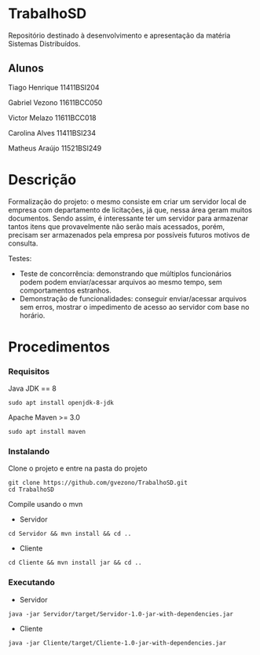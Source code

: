 # TrabalhoSD
Repositório destinado à desenvolvimento e apresentação da matéria Sistemas Distribuídos.

## Alunos
Tiago Henrique  11411BSI204

Gabriel Vezono  11611BCC050

Victor Melazo   11611BCC018

Carolina Alves  11411BSI234

Matheus Araújo 11521BSI249 

# Descrição
Formalização do projeto: o mesmo consiste em criar um servidor local de empresa com departamento de licitações, já que, nessa área geram muitos documentos. Sendo assim, é interessante ter um servidor para armazenar tantos itens que provavelmente não serão mais acessados, porém, precisam ser armazenados pela empresa por possíveis futuros motivos de consulta.

Testes:
  - Teste de concorrência: demonstrando que múltiplos funcionários podem podem enviar/acessar arquivos ao mesmo tempo, sem comportamentos estranhos.
  - Demonstração de funcionalidades: conseguir enviar/acessar arquivos sem erros, mostrar o impedimento de acesso ao servidor com base no horário.

# Procedimentos
### Requisitos
Java JDK == 8
```
sudo apt install openjdk-8-jdk
```
Apache Maven >= 3.0
```
sudo apt install maven
```

### Instalando
Clone o projeto e entre na pasta do projeto
```
git clone https://github.com/gvezono/TrabalhoSD.git
cd TrabalhoSD
```

Compile usando o mvn

  - Servidor
```
cd Servidor && mvn install && cd ..
```
  - Cliente
```
cd Cliente && mvn install jar && cd ..
```

### Executando
  - Servidor

```
java -jar Servidor/target/Servidor-1.0-jar-with-dependencies.jar
```
  - Cliente
```
java -jar Cliente/target/Cliente-1.0-jar-with-dependencies.jar
```
